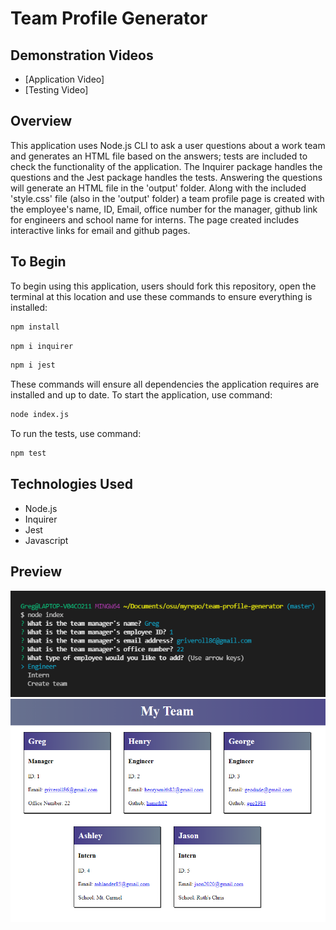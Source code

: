 # Team Profile Generator

## Demonstration Videos
* [Application Video]
* [Testing Video]

## Overview
This application uses Node.js CLI to ask a user questions about a work team and generates an HTML file based on the answers; tests are included to check the functionality of the application. The Inquirer package handles the questions and the Jest package handles the tests. Answering the questions will generate an HTML file in the 'output' folder. Along with the included 'style.css' file (also in the 'output' folder) a team profile page is created with the employee's name, ID, Email, office number for the manager, github link for engineers and school name for interns. The page created includes interactive links for email and github pages.

## To Begin
To begin using this application, users should fork this repository, open the terminal at this location and use these commands to ensure everything is installed:
```Bash
npm install
```
```Bash
npm i inquirer
```
```Bash
npm i jest
```
These commands will ensure all dependencies the application requires are installed and up to date. To start the application, use command:
```Bash
node index.js
``` 
To run the tests, use command:
```Bash
npm test
``` 

## Technologies Used
* Node.js
* Inquirer
* Jest
* Javascript

## Preview
![Preview of application](./images/preview1.png)
![Preivew of HTML](./images/preview2.png)